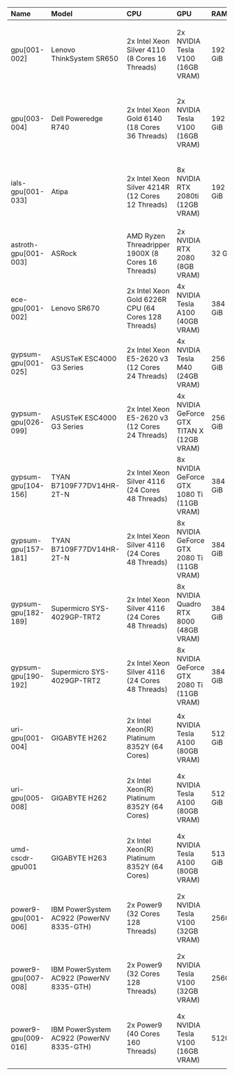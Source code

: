 | Name                 | Model                                    | CPU                                                 | GPU                                       | RAM     | Partitions                                                  | Constraints                                                                                                            |
|:---------------------|:-----------------------------------------|:----------------------------------------------------|:------------------------------------------|:--------|:------------------------------------------------------------|:-----------------------------------------------------------------------------------------------------------------------|
| gpu[001-002]         | Lenovo ThinkSystem SR650                 | 2x Intel Xeon Silver 4110 (8 Cores 16 Threads)      | 2x NVIDIA Tesla V100 (16GB VRAM)          | 192 GiB | <ul><li>gpu</li><li>gpu-long</li></ul>                      | <ul><li>len-sr650_2018</li><li>avx512</li><li>v100</li><li>intel</li><li>linux-ubuntu20.04-skylake_avx512</li></ul>    |
| gpu[003-004]         | Dell Poweredge R740                      | 2x Intel Xeon Gold 6140 (18 Cores 36 Threads)       | 2x NVIDIA Tesla V100 (16GB VRAM)          | 192 GiB | <ul><li>gpu</li><li>gpu-long</li></ul>                      | <ul><li>len-sr650_2018</li><li>avx512</li><li>v100</li><li>intel</li><li>linux-ubuntu20.04-skylake_avx512</li></ul>    |
| ials-gpu[001-033]    | Atipa                                    | 2x Intel Xeon Silver 4214R (12 Cores 12 Threads)    | 8x NVIDIA RTX 2080ti (12GB VRAM)          | 192 GiB | <ul><li>ials-gpu</li><li>gpu</li><li>gpu-long</li></ul>     | <ul><li>ials_gigabyte_2020</li><li>avx512</li><li>2080ti</li><li>intel</li><li>linux-ubuntu20.04-cascadelake</li></ul> |
| astroth-gpu[001-003] | ASRock                                   | AMD Ryzen Threadripper 1900X (8 Cores 16 Threads)   | 2x NVIDIA RTX 2080 (8GB VRAM)             | 32 GiB  | <ul><li>astroth-gpu</li></ul>                               | <ul><li>astro_asrock_x399_2020</li><li>2080</li><li>amd</li><li>linux-ubuntu20.04-zen</li></ul>                        |
| ece-gpu[001-002]     | Lenovo SR670                             | 2x Intel Xeon Gold 6226R CPU (64 Cores 128 Threads) | 4x NVIDIA Tesla A100 (40GB VRAM)          | 384 GiB | <ul><li>ece-gpu</li></ul>                                   | <ul><li>ece_len-sr670_2021</li><li>avx512</li><li>a100</li><li>intel</li></ul>                                         |
| gypsum-gpu[001-025]  | ASUSTeK ESC4000 G3 Series                | 2x Intel Xeon E5-2620 v3 (12 Cores 24 Threads)      | 4x NVIDIA Tesla M40 (24GB VRAM)           | 256 GiB | <ul><li>gypsum-m40</li><li>gpu-preempt</li></ul>            | <ul><li>linux-ubuntu20.04-haswell</li></ul>                                                                            |
| gypsum-gpu[026-099]  | ASUSTeK ESC4000 G3 Series                | 2x Intel Xeon E5-2620 v3 (12 Cores 24 Threads)      | 4x NVIDIA GeForce GTX TITAN X (12GB VRAM) | 256 GiB | <ul><li>gypsum-titanx</li><li>gpu-preempt</li></ul>         | <ul><li>linux-ubuntu20.04-haswell</li></ul>                                                                            |
| gypsum-gpu[104-156]  | TYAN B7109F77DV14HR-2T-N                 | 2x Intel Xeon Silver 4116 (24 Cores 48 Threads)     | 8x NVIDIA GeForce GTX 1080 Ti (11GB VRAM) | 384 GiB | <ul><li>gypsum-1080ti</li><li>gpu-preempt</li></ul>         | <ul><li>linux-ubuntu20.04-skylake_avx512</li></ul>                                                                     |
| gypsum-gpu[157-181]  | TYAN B7109F77DV14HR-2T-N                 | 2x Intel Xeon Silver 4116 (24 Cores 48 Threads)     | 8x NVIDIA GeForce GTX 2080 Ti (11GB VRAM) | 384 GiB | <ul><li>gypsum-2080ti</li><li>gpu-preempt</li></ul>         | <ul><li>linux-ubuntu20.04-skylake_avx512</li></ul>                                                                     |
| gypsum-gpu[182-189]  | Supermicro SYS-4029GP-TRT2               | 2x Intel Xeon Silver 4116 (24 Cores 48 Threads)     | 8x NVIDIA Quadro RTX 8000 (48GB VRAM)     | 384 GiB | <ul><li>gypsum-rtx8000</li><li>gpu-preempt</li></ul>        | <ul><li>linux-ubuntu20.04-skylake_avx512</li></ul>                                                                     |
| gypsum-gpu[190-192]  | Supermicro SYS-4029GP-TRT2               | 2x Intel Xeon Silver 4116 (24 Cores 48 Threads)     | 8x NVIDIA GeForce GTX 2080 Ti (11GB VRAM) | 384 GiB | <ul><li>gypsum-2080ti</li><li>gpu-preempt</li></ul>         | <ul><li>linux-ubuntu20.04-skylake_avx512</li></ul>                                                                     |
| uri-gpu[001-004]     | GIGABYTE H262                            | 2x Intel Xeon(R) Platinum 8352Y (64 Cores)          | 4x NVIDIA Tesla A100 (80GB VRAM)          | 512 GiB | <ul><li>gpu</li><li>gpu-long</li></ul>                      | <ul><li>avx512</li><li>intel</li><li>linux-ubuntu20.04-icelake</li><li>a100</li></ul>                                  |
| uri-gpu[005-008]     | GIGABYTE H262                            | 2x Intel Xeon(R) Platinum 8352Y (64 Cores)          | 4x NVIDIA Tesla A100 (80GB VRAM)          | 512 GiB | <ul><li>gpu-preempt</li><li>uri-gpu</li></ul>               | <ul><li>avx512</li><li>intel</li><li>linux-ubuntu20.04-icelake</li><li>a100</li></ul>                                  |
| umd-cscdr-gpu001     | GIGABYTE H263                            | 2x Intel Xeon(R) Platinum 8352Y (64 Cores)          | 4x NVIDIA Tesla A100 (80GB VRAM)          | 513 GiB | <ul><li>gpu-preempt</li><li>umd-cscdr-gpu</li></ul>         | <ul><li>avx512</li><li>intel</li><li>linux-ubuntu20.04-icelake</li><li>a100</li></ul>                                  |
| power9-gpu[001-006]  | IBM PowerSystem AC922 (PowerNV 8335-GTH) | 2x Power9 (32 Cores 128 Threads)                    | 2x NVIDIA Tesla V100 (32GB VRAM)          | 256GiB  | <ul><li>power9-gpu</li><li>power9-gpu-preempt</li></ul>     | <ul><li>power9le</li><li>ppc64le</li><li>altivec</li></li>v100</li></ul>                                               |
| power9-gpu[007-008]  | IBM PowerSystem AC922 (PowerNV 8335-GTH) | 2x Power9 (32 Cores 128 Threads)                    | 2x NVIDIA Tesla V100 (32GB VRAM)          | 256GiB  | <ul><li>power9-gpu-osg</li><li>power9-gpu-preempt</li></ul> | <ul><li>power9le</li><li>ppc64le</li><li>altivec</li></li>v100</li></ul>                                               |
| power9-gpu[009-016]  | IBM PowerSystem AC922 (PowerNV 8335-GTH) | 2x Power9 (40 Cores 160 Threads)                    | 4x NVIDIA Tesla V100 (16GB VRAM)          | 512GiB  | <ul><li>power9-gpu</li><li>power9-gpu-preempt</li></ul>     | <ul><li>power9le</li><li>ppc64le</li><li>altivec</li></li>v100</li></ul>                                               |